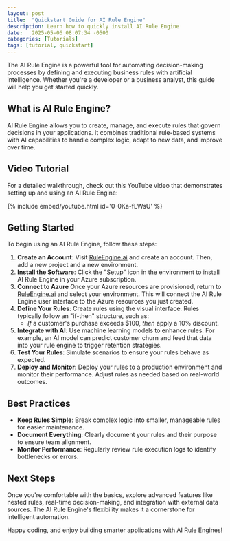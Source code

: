 ```yaml
---
layout: post
title:  "Quickstart Guide for AI Rule Engine"
description: Learn how to quickly install AI Rule Engine
date:   2025-05-06 08:07:34 -0500
categories: [Tutorials]
tags: [tutorial, quickstart]
---
```


The AI Rule Engine is a powerful tool for automating decision-making processes by defining and executing business rules with artificial intelligence. Whether you're a developer or a business analyst, this guide will help you get started quickly.

## What is AI Rule Engine?

AI Rule Engine allows you to create, manage, and execute rules that govern decisions in your applications. It combines traditional rule-based systems with AI capabilities to handle complex logic, adapt to new data, and improve over time.

## Video Tutorial

For a detailed walkthrough, check out this YouTube video that demonstrates setting up and using an AI Rule Engine:

{% include embed/youtube.html id='0-0Ka-fLWsU' %}

## Getting Started

To begin using an AI Rule Engine, follow these steps:

1. **Create an Account**: Visit [RuleEngine.ai](https://app.RuleEngine.ai) and create an account. Then, add a new project and a new environment.
2. **Install the Software**: Click the "Setup" icon in the environment to install AI Rule Engine in your Azure subscription.
3. **Connect to Azure** Once your Azure resources are provisioned, return to [RuleEngine.ai](https://app.RuleEngine.ai) and select your environment. This will connect the AI Rule Engine user interface to the Azure resources you just created.
4. **Define Your Rules**: Create rules using the visual interface. Rules typically follow an "if-then" structure, such as:
   - *If* a customer's purchase exceeds $100, *then* apply a 10% discount.
5. **Integrate with AI**: Use machine learning models to enhance rules. For example, an AI model can predict customer churn and feed that data into your rule engine to trigger retention strategies.
6. **Test Your Rules**: Simulate scenarios to ensure your rules behave as expected.
7. **Deploy and Monitor**: Deploy your rules to a production environment and monitor their performance. Adjust rules as needed based on real-world outcomes.

## Best Practices

- **Keep Rules Simple**: Break complex logic into smaller, manageable rules for easier maintenance.
- **Document Everything**: Clearly document your rules and their purpose to ensure team alignment.
- **Monitor Performance**: Regularly review rule execution logs to identify bottlenecks or errors.

## Next Steps

Once you're comfortable with the basics, explore advanced features like nested rules, real-time decision-making, and integration with external data sources. The AI Rule Engine's flexibility makes it a cornerstone for intelligent automation.

Happy coding, and enjoy building smarter applications with AI Rule Engines!
